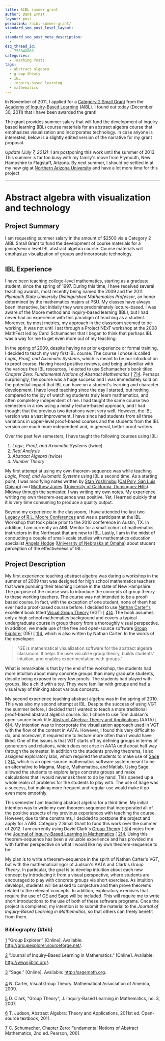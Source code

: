 ```yaml
---
title: AIBL summer grant
author: Dana Ernst
layout: post
permalink: /aibl-summer-grant/
standard_seo_post_level_layout:
  - 
standard_seo_post_meta_description:
  - 
dsq_thread_id:
  - 756348868
categories:
  - Teaching Posts
tags:
  - abstract algebra
  - group theory
  - IBL
  - inquiry-based learning
  - mathematics
---
```

In November of 2011, I applied for a [Category 2 Small Grant][1] from the [Academy of Inquiry-Based Learning][2] (AIBL). I found out today (December 30, 2011) that I have been awarded the grant!

The grant provides summer salary that will fund the development of inquiry-based learning (IBL) course materials for an abstract algebra course that emphasizes visualization and incorporates technology. In case anyone is interested, below is a slightly edited version of the narrative for my grant proposal.

*Update (July 7, 2012):* I am postponing this work until the summer of 2013. This summer is far too busy with my family's move from Plymouth, New Hampshire to Flagstaff, Arizona. By next summer, I should be settled in at my new gig at [Northern Arizona University][3] and have a lot more time for this project.

* * *

# Abstract algebra with visualization and technology

## Project Summary

I am requesting summer salary in the amount of $2500 via a Category 2 AIBL Small Grant to fund the development of course materials for a junior/senior level IBL abstract algebra course. Course materials will emphasize visualization of groups and incorporate technology.

## IBL Experience

I have been teaching college-level mathematics, starting as a graduate student, since the spring of 1997. During this time, I have received several teaching awards, most recently being named the 2009 and the 2011 *Plymouth State University Distinguished Mathematics Professor*, an honor determined by the mathematics majors at PSU. My classes have always been interactive, but initially they were predominately lecture-based. I was aware of the Moore method and inquiry-based learning (IBL), but I had never had an experience with this paradigm of teaching as a student. Moreover, by most metrics, my approach in the classroom seemed to be working. It was not until I sat through a Project NExT workshop at the 2008 MathFest led by Carol Schumacher that I began to think that perhaps IBL was a way for me to get even more out of my teaching.

In the spring of 2009, despite having no prior experience or formal training, I decided to teach my very first IBL course. The course I chose is called *Logic, Proof, and Axiomatic Systems*, which is meant to be our introduction to proof course. Having heard positive reviews, and being unfamiliar with the various free IBL resources, I elected to use Schumacher's book titled *Chapter Zero: Fundamental Notions of Abstract Mathematics* [ [7]][4]. Perhaps surprisingly, the course was a huge success and I was immediately sold on the potential impact that IBL can have on a student's learning and character development. I have loved teaching since the day I started, but nothing compared to the joy of watching students truly learn mathematics, and often completely independent of me. I had taught the same course two semesters in a row using a mostly lecture-based approach, and I had thought that the previous two iterations went very well. However, the IBL version was a vast improvement. I have since had students from all three variations in upper-level proof-based courses and the students from the IBL version are much more independent and, in general, better proof-writers.

Over the past few semesters, I have taught the following courses using IBL:

  1. *Logic, Proof, and Axiomatic Systems* (twice)
  2. *Real Analysis*
  3. *Abstract Algebra* (twice)
  4. *Number Theory*

My first attempt at using my own theorem-sequence was while teaching *Logic, Proof, and Axiomatic Systems* using IBL a second time. As a starting point, I was modifying notes written by [Stan Yoshinobu][5] ([Cal Poly, San Luis Obispo][6]) and [Matthew Jones][7] ([University of California, Dominguez Hills][8]). Midway through the semester, I was writing my own notes. My experience writing my own theorem-sequence was positive. Yet, I learned quickly that it is very time consuming to produce a quality output.

Beyond my experience in the classroom, I have attended the last two [Legacy of R.L. Moore Conferences][9] and was a participant at the IBL Workshop that took place prior to the 2010 conference in Austin, TX. In addition, I am currently an AIBL Mentor for a small cohort of mathematics instructors in the Northeast that are new to IBL. Lastly, I am in the midst of conducting a couple of small-scale studies with mathematics education specialist [Angela Hodge][10] ([University of Nebraska at Omaha][11]) about student perception of the effectiveness of IBL.

## Project Description

My first experience teaching abstract algebra was during a workshop in the summer of 2009 that was designed for high school mathematics teachers that were pursuing their teaching license in the state of New Hampshire. The purpose of the course was to introduce the concepts of group theory to these working teachers. The course was not intended to be a proof-based course. In fact, with the exception of one student, none of them had ever had a proof-based course before. I decided to use [Nathan Carter's][12] excellent book titled [Visual Group Theory][13] (VGT) [ [4]][4]. The book assumes only a high school mathematics background and covers a typical undergraduate course in group theory from a thoroughly visual perspective. In addition, we made use of the free and open-source software [Group Explorer][14] (GE) [ [1]][4], which is also written by Nathan Carter. In the words of the developer:

> "GE is mathematical visualization software for the abstract algebra classroom. It helps the user visualize group theory, builds students' intuition, and enables experimentation with groups."

What is remarkable is that by the end of the workshop, the students had more intuition about many concrete groups than many graduate students, despite being exposed to very few proofs. The students had played with groups, like a child with a toy. They were familiar with groups and had a visual way of thinking about various concepts.

My second experience teaching abstract algebra was in the spring of 2010. This was also my second attempt at IBL. Despite the success of using VGT the summer before, I decided that I wanted to teach a more traditional proof-based abstract algebra course. So, I chose to use Tom Judson's open-source book title [Abstract Algebra: Theory and Applications][15] (AATA) [ [6]][4]. My intention was to incorporate the visualization approach used in VGT with the flow of the content in AATA. However, I found this very difficult to do, and moreover, it required me to lecture more often than I would have liked. One of the issues is that VGT starts off by defining groups in terms of generators and relations, which does not arise in AATA until about half way through the semester. In addition to the students proving theorems, I also assigned exploratory labs, which required the students to make use of [Sage][16] [ [3]][4], which is an open-source mathematics software system meant to be an alternative to Magma, Maple, Mathematica, and Matlab. Using Sage allowed the students to explore large concrete groups and make calculations that I would never ask them to do by hand. This opened up a whole realm of problems for the students to play with. The use of Sage was a success, but making more frequent and regular use would make it go even more smoothly.

This semester I am teaching abstract algebra for a third time. My initial intention was to write my own theorem-sequence that incorporated all of the positive aspects of my previous experiences with teaching the course. However, due to time constraints, I decided to postpone the project and apply for a AIBL Category 2 Small Grant to fund this work over the summer of 2012. I am currently using David Clark's [Group Theory][17] [ [5]][4] notes from the [Journal of Inquiry-Based Learning in Mathematics][18] [ [2]][4]. Using this theorem-sequence has been a valuable experience and has provided me with further perspective on what I would like my own theorem-sequence to be.

My plan is to write a theorem-sequence in the spirit of Nathan Carter's VGT, but with the mathematical rigor of Judson's AATA and Clark's *Group Theory*. In particular, the goal is to develop intuition about each new concept by introducing it from a visual perspective, where students are encouraged to play with concrete groups via short exercises. As intuition develops, students will be asked to conjecture and then prove theorems related to the relevant concepts. In addition, exploratory exercises that require the use of GE and Sage will be included. This will require me to write short introductions to the use of both of these software programs. Once the project is completed, my intention is to submit the material to the *Journal of Inquiry-Based Learning in Mathematics*, so that others can freely benefit from them.

### Bibliography {#bib}

[1] "Group Explorer." [Online]. Available: http://groupexplorer.sourceforge.net/.

[2] "Journal of Inquiry-Based Learning in Mathematics." [Online]. Available: http://www.jiblm.org/.

[3] "Sage." [Online]. Available: http://sagemath.org.

[4] N. Carter, Visual Group Theory. Mathematical Association of America, 2009.

[5] D. Clark, "Group Theory", J. Inquiry-Based Learning in Mathematics, no. 3, 2007.

[6] T. Judson, Abstract Algebra: Theory and Applications, 2011st ed. Open-source textbook, 2011.

[7] C. Schumacher, Chapter Zero: Fundamental Notions of Abstract Mathematics, 2nd ed. Pearson, 2001.

 [1]: http://www.inquirybasedlearning.org/?page=Small_Grants
 [2]: http://www.inquirybasedlearning.org/
 [3]: http://nau.edu/
 [4]: #bib
 [5]: http://www.calpoly.edu/~styoshin/
 [6]: http://math.calpoly.edu/
 [7]: http://www.csudh.edu/math/mjones/
 [8]: http://www.csudh.edu/math/
 [9]: http://legacyrlmoore.org/
 [10]: http://www.unomaha.edu/wwwmath/faculty/hodge/index.html
 [11]: http://www.unomaha.edu/wwwmath/
 [12]: http://web.bentley.edu/empl/c/ncarter/
 [13]: http://web.bentley.edu/empl/c/ncarter/vgt/
 [14]: http://groupexplorer.sourceforge.net/
 [15]: http://abstract.ups.edu/index.html
 [16]: http://sagemath.org
 [17]: http://www.jiblm.org/downloads/dlitem.aspx?id=55&category=jiblmjournal
 [18]: http://www.jiblm.org/